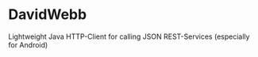 DavidWebb
=========

Lightweight Java HTTP-Client for calling JSON REST-Services (especially for Android)

